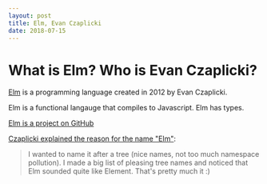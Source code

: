 ```yaml
---
layout: post
title: Elm, Evan Czaplicki
date: 2018-07-15
---
```


# What is Elm? Who is Evan Czaplicki?

[Elm](http://elm-lang.org/) is a programming language created in 2012 by Evan Czaplicki.

Elm is a functional langauge that compiles to Javascript. Elm has types.

[Elm is a project on GitHub](https://github.com/elm/elm-lang.org)

[Czaplicki explained the reason for the name "Elm"](https://groups.google.com/forum/#!msg/elm-discuss/S4zbHJWPXvU/JyavEHDDQucJ):

> I wanted to name it after a tree (nice names, not too much namespace pollution). I made a big list of pleasing tree names and noticed that Elm sounded quite like Element. That's pretty much it :)
